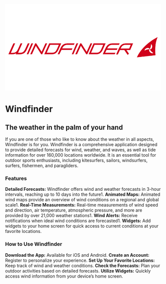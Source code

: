 
![alt text](windfinder-logo-vector.png)
# Windfinder

## The weather in the palm of your hand
If you are one of those who like to know about the weather in all aspects, Windfinder is for you.
Windfinder is a comprehensive application designed to provide detailed forecasts for wind, weather, and waves, as well as tide information for over 160,000 locations worldwide. It is an essential tool for outdoor sports enthusiasts, including kitesurfers, sailors, windsurfers, surfers, fishermen, and paragliders.

### Features

**Detailed Forecasts:** Windfinder offers wind and weather forecasts in 3-hour intervals, reaching up to 10 days into the future1.
**Animated Maps:** Animated wind maps provide an overview of wind conditions on a regional and global scale1.
**Real-Time Measurements:** Real-time measurements of wind speed and direction, air temperature, atmospheric pressure, and more are provided by over 21,000 weather stations1.
**Wind Alerts:** Receive notifications when ideal wind conditions are forecasted1.
**Widgets:** Add widgets to your home screen for quick access to current conditions at your favorite locations.
### How to Use Windfinder
**Download the App:** Available for iOS and Android.
**Create an Account:** Register to personalize your experience.
**Set Up Your Favorite Locations:** Keep track of wind and weather conditions.
**Check the Forecasts:** Plan your outdoor activities based on detailed forecasts.
**Utilize Widgets:** Quickly access wind information from your device’s home screen.




